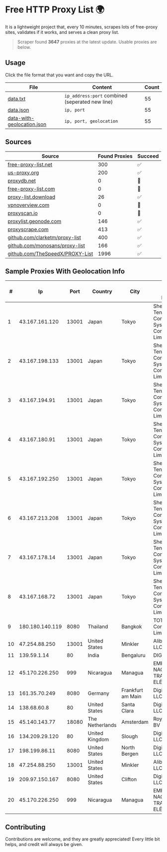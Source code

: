 
# Free HTTP Proxy List 🌍

It is a lightweight project that, every 10 minutes, scrapes lots of free-proxy sites, validates if it works, and serves a clean proxy list.


> Scraper found **3647** proxies at the latest update. Usable proxies are below.

## Usage

Click the file format that you want and copy the URL.


|File|Content|Count|
|----|-------|-----|
|[data.txt](https://raw.githubusercontent.com/themiralay/Proxy-List-World/master/data.txt)|`ip_address:port` combined (seperated new line)|55|
|[data.json](https://raw.githubusercontent.com/themiralay/Proxy-List-World/master/data.json)|`ip, port`|55|
|[data-with-geolocation.json](https://raw.githubusercontent.com/themiralay/Proxy-List-World/master/data-with-geolocation.json)|`ip, port, geolocation`|55|

## Sources

|Source|Found Proxies|Succeed|
|------|-------------|-------|
|[free-proxy-list.net](https://free-proxy-list.net)|300|✅|
|[us-proxy.org](https://www.us-proxy.org)|200|✅|
|[proxydb.net](http://proxydb.net)|0|🚫|
|[free-proxy-list.com](https://free-proxy-list.com/?page=&port=&type%5B%5D=http&type%5B%5D=https&up_time=0&search=Search)|0|🚫|
|[proxy-list.download](https://www.proxy-list.download/HTTP)|26|✅|
|[vpnoverview.com](https://vpnoverview.com/privacy/anonymous-browsing/free-proxy-servers)|0|🚫|
|[proxyscan.io](https://www.proxyscan.io)|0|🚫|
|[proxylist.geonode.com](https://proxylist.geonode.com/api/proxy-list?limit=300&page=1&sort_by=lastChecked&sort_type=desc&protocols=http,https)|146|✅|
|[proxyscrape.com](https://api.proxyscrape.com/v2/?request=displayproxies&protocol=http&timeout=10000&country=all&ssl=all&anonymity=all)|413|✅|
|[github.com/clarketm/proxy-list](https://raw.githubusercontent.com/clarketm/proxy-list/master/proxy-list-raw.txt)|400|✅|
|[github.com/monosans/proxy-list](https://raw.githubusercontent.com/monosans/proxy-list/main/proxies/http.txt)|166|✅|
|[github.com/TheSpeedX/PROXY-List](https://raw.githubusercontent.com/TheSpeedX/PROXY-List/master/http.txt)|1996|✅|


## Sample Proxies With Geolocation Info

|#|Ip|Port|Country|City|Internet Service Provider|
|-|--|----|-------|----|-------------------------|
|1|43.167.161.120|13001|Japan|Tokyo|Shenzhen Tencent Computer Systems Company Limited|
|2|43.167.198.133|13001|Japan|Tokyo|Shenzhen Tencent Computer Systems Company Limited|
|3|43.167.194.91|13001|Japan|Tokyo|Shenzhen Tencent Computer Systems Company Limited|
|4|43.167.180.91|13001|Japan|Tokyo|Shenzhen Tencent Computer Systems Company Limited|
|5|43.167.192.250|13001|Japan|Tokyo|Shenzhen Tencent Computer Systems Company Limited|
|6|43.167.213.208|13001|Japan|Tokyo|Shenzhen Tencent Computer Systems Company Limited|
|7|43.167.178.14|13001|Japan|Tokyo|Shenzhen Tencent Computer Systems Company Limited|
|8|43.167.168.72|13001|Japan|Tokyo|Shenzhen Tencent Computer Systems Company Limited|
|9|180.180.140.119|8080|Thailand|Bangkok|TOT Public Company Limited|
|10|47.254.88.250|13001|United States|Minkler|Alibaba Cloud LLC|
|11|139.59.1.14|80|India|Bengaluru|DIGITALOCEAN|
|12|45.170.226.250|999|Nicaragua|Managua|EMPRESA NACIONAL DE TRANSMISIÓN ELÉCTRICA|
|13|161.35.70.249|8080|Germany|Frankfurt am Main|DigitalOcean, LLC|
|14|138.68.60.8|80|United States|Santa Clara|DigitalOcean, LLC|
|15|45.140.143.77|18080|The Netherlands|Amsterdam|RoyaleHosting BV|
|16|134.209.29.120|80|United Kingdom|Slough|DigitalOcean, LLC|
|17|198.199.86.11|8080|United States|North Bergen|DigitalOcean, LLC|
|18|47.254.88.250|13001|United States|Minkler|Alibaba Cloud LLC|
|19|209.97.150.167|8080|United States|Clifton|DigitalOcean, LLC|
|20|45.170.226.250|999|Nicaragua|Managua|EMPRESA NACIONAL DE TRANSMISIÓN ELÉCTRICA|



## Contributing

Contributions are welcome, and they are greatly appreciated! Every
little bit helps, and credit will always be given.

